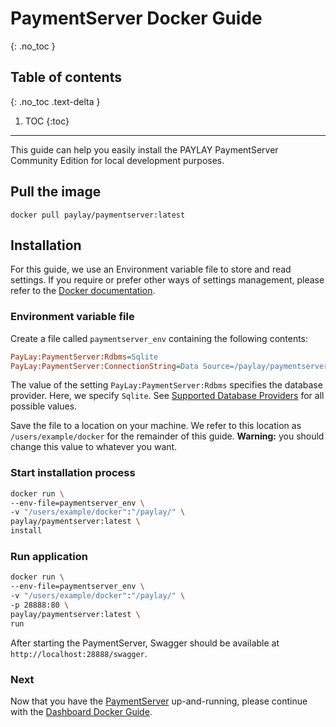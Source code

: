 # PaymentServer Docker Guide
{: .no_toc }

## Table of contents
{: .no_toc .text-delta }

1. TOC
{:toc}

---
This guide can help you easily install the PAYLAY PaymentServer Community Edition for local development purposes.

## Pull the image
~~~
docker pull paylay/paymentserver:latest
~~~

## Installation
For this guide, we use an Environment variable file to store and read settings. If you require or prefer other ways of settings management, please refer to the [Docker documentation](https://docs.docker.com).

### Environment variable file

Create a file called `paymentserver_env` containing the following contents:
~~~ ini
PayLay:PaymentServer:Rdbms=Sqlite
PayLay:PaymentServer:ConnectionString=Data Source=/paylay/paymentserver.sqlite
~~~
The value of the setting `PayLay:PaymentServer:Rdbms` specifies the database provider. Here, we specify `Sqlite`. See [Supported Database Providers](/paymentserver/supported-database-providers) for all possible values.

Save the file to a location on your machine. We refer to this location as `/users/example/docker` for the remainder of this guide.
**Warning:** you should change this value to whatever you want.

### Start installation process
~~~ bash
docker run \
--env-file=paymentserver_env \
-v "/users/example/docker":"/paylay/" \
paylay/paymentserver:latest \
install
~~~

### Run application
~~~ bash
docker run \
--env-file=paymentserver_env \
-v "/users/example/docker":"/paylay/" \
-p 28888:80 \
paylay/paymentserver:latest \
run
~~~

After starting the PaymentServer, Swagger should be available at `http://localhost:28888/swagger`.

### Next
Now that you have the [PaymentServer](paymentserver/readme.md) up-and-running, please continue with the [Dashboard Docker Guide](dashboard/docker.md).